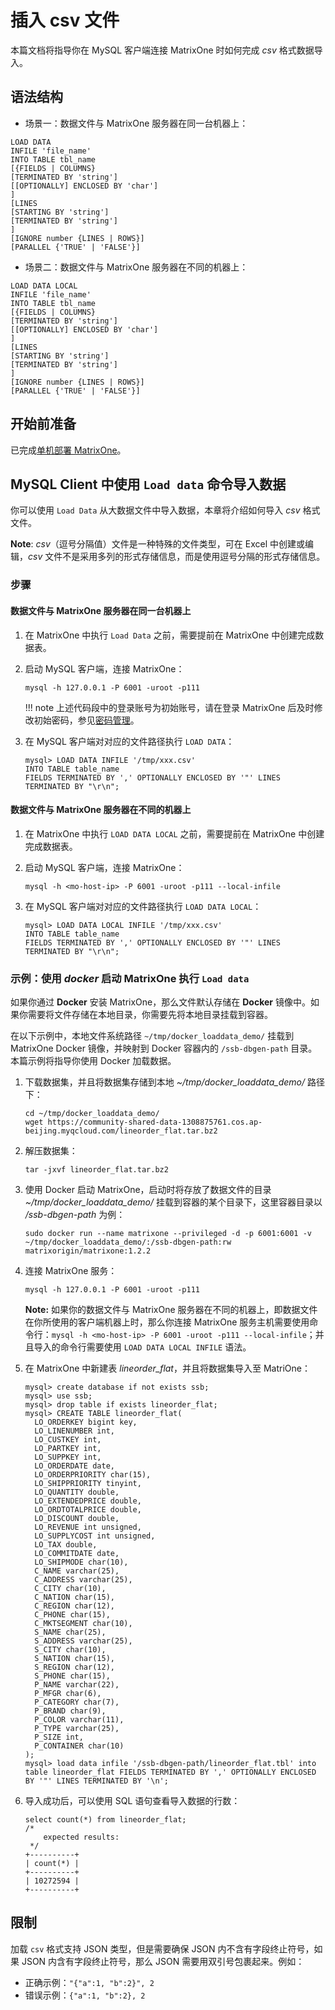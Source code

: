 # 插入 csv 文件

本篇文档将指导你在 MySQL 客户端连接 MatrixOne 时如何完成 *csv* 格式数据导入。

## 语法结构

- 场景一：数据文件与 MatrixOne 服务器在同一台机器上：

```
LOAD DATA
INFILE 'file_name'
INTO TABLE tbl_name
[{FIELDS | COLUMNS}
[TERMINATED BY 'string']
[[OPTIONALLY] ENCLOSED BY 'char']
]
[LINES
[STARTING BY 'string']
[TERMINATED BY 'string']
]
[IGNORE number {LINES | ROWS}]
[PARALLEL {'TRUE' | 'FALSE'}]
```

- 场景二：数据文件与 MatrixOne 服务器在不同的机器上：

```
LOAD DATA LOCAL
INFILE 'file_name'
INTO TABLE tbl_name
[{FIELDS | COLUMNS}
[TERMINATED BY 'string']
[[OPTIONALLY] ENCLOSED BY 'char']
]
[LINES
[STARTING BY 'string']
[TERMINATED BY 'string']
]
[IGNORE number {LINES | ROWS}]
[PARALLEL {'TRUE' | 'FALSE'}]
```

## 开始前准备

已完成[单机部署 MatrixOne](../../../Get-Started/install-standalone-matrixone.md)。

## MySQL Client 中使用 `Load data` 命令导入数据

你可以使用 `Load Data` 从大数据文件中导入数据，本章将介绍如何导入 *csv* 格式文件。

__Note__: *csv*（逗号分隔值）文件是一种特殊的文件类型，可在 Excel 中创建或编辑，*csv* 文件不是采用多列的形式存储信息，而是使用逗号分隔的形式存储信息。

### 步骤

#### 数据文件与 MatrixOne 服务器在同一台机器上

1. 在 MatrixOne 中执行 `Load Data` 之前，需要提前在 MatrixOne 中创建完成数据表。

2. 启动 MySQL 客户端，连接 MatrixOne：

    ```
    mysql -h 127.0.0.1 -P 6001 -uroot -p111
    ```

    !!! note
        上述代码段中的登录账号为初始账号，请在登录 MatrixOne 后及时修改初始密码，参见[密码管理](../../../Security/password-mgmt.md)。

3. 在 MySQL 客户端对对应的文件路径执行 `LOAD DATA`：

    ```
    mysql> LOAD DATA INFILE '/tmp/xxx.csv'
    INTO TABLE table_name
    FIELDS TERMINATED BY ',' OPTIONALLY ENCLOSED BY '"' LINES TERMINATED BY "\r\n";
    ```

#### 数据文件与 MatrixOne 服务器在不同的机器上

1. 在 MatrixOne 中执行 `LOAD DATA LOCAL` 之前，需要提前在 MatrixOne 中创建完成数据表。

2. 启动 MySQL 客户端，连接 MatrixOne：

    ```
    mysql -h <mo-host-ip> -P 6001 -uroot -p111 --local-infile
    ```

3. 在 MySQL 客户端对对应的文件路径执行 `LOAD DATA LOCAL`：

    ```
    mysql> LOAD DATA LOCAL INFILE '/tmp/xxx.csv'
    INTO TABLE table_name
    FIELDS TERMINATED BY ',' OPTIONALLY ENCLOSED BY '"' LINES TERMINATED BY "\r\n";
    ```

### 示例：使用 *docker* 启动 MatrixOne 执行 `Load data`

如果你通过 **Docker** 安装 MatrixOne，那么文件默认存储在 **Docker** 镜像中。如果你需要将文件存储在本地目录，你需要先将本地目录挂载到容器。

在以下示例中，本地文件系统路径 `~/tmp/docker_loaddata_demo/` 挂载到 MatrixOne Docker 镜像，并映射到 Docker 容器内的 `/ssb-dbgen-path` 目录。本篇示例将指导你使用 Docker 加载数据。

1. 下载数据集，并且将数据集存储到本地 *~/tmp/docker_loaddata_demo/* 路径下：

    ```
    cd ~/tmp/docker_loaddata_demo/
    wget https://community-shared-data-1308875761.cos.ap-beijing.myqcloud.com/lineorder_flat.tar.bz2
    ```

2. 解压数据集：

    ```
    tar -jxvf lineorder_flat.tar.bz2
    ```

3. 使用 Docker 启动 MatrixOne，启动时将存放了数据文件的目录 *~/tmp/docker_loaddata_demo/* 挂载到容器的某个目录下，这里容器目录以 */ssb-dbgen-path* 为例：

    ```
    sudo docker run --name matrixone --privileged -d -p 6001:6001 -v ~/tmp/docker_loaddata_demo/:/ssb-dbgen-path:rw matrixorigin/matrixone:1.2.2
    ```

4. 连接 MatrixOne 服务：

    ```
    mysql -h 127.0.0.1 -P 6001 -uroot -p111
    ```

    __Note:__ 如果你的数据文件与 MatrixOne 服务器在不同的机器上，即数据文件在你所使用的客户端机器上时，那么你连接 MatrixOne 服务主机需要使用命令行：`mysql -h <mo-host-ip> -P 6001 -uroot -p111 --local-infile`；并且导入的命令行需要使用 `LOAD DATA LOCAL INFILE` 语法。

5. 在 MatrixOne 中新建表 *lineorder_flat*，并且将数据集导入至 MatriOne：

    ```
    mysql> create database if not exists ssb;
    mysql> use ssb;
    mysql> drop table if exists lineorder_flat;
    mysql> CREATE TABLE lineorder_flat(
      LO_ORDERKEY bigint key,
      LO_LINENUMBER int,
      LO_CUSTKEY int,
      LO_PARTKEY int,
      LO_SUPPKEY int,
      LO_ORDERDATE date,
      LO_ORDERPRIORITY char(15),
      LO_SHIPPRIORITY tinyint,
      LO_QUANTITY double,
      LO_EXTENDEDPRICE double,
      LO_ORDTOTALPRICE double,
      LO_DISCOUNT double,
      LO_REVENUE int unsigned,
      LO_SUPPLYCOST int unsigned,
      LO_TAX double,
      LO_COMMITDATE date,
      LO_SHIPMODE char(10),
      C_NAME varchar(25),
      C_ADDRESS varchar(25),
      C_CITY char(10),
      C_NATION char(15),
      C_REGION char(12),
      C_PHONE char(15),
      C_MKTSEGMENT char(10),
      S_NAME char(25),
      S_ADDRESS varchar(25),
      S_CITY char(10),
      S_NATION char(15),
      S_REGION char(12),
      S_PHONE char(15),
      P_NAME varchar(22),
      P_MFGR char(6),
      P_CATEGORY char(7),
      P_BRAND char(9),
      P_COLOR varchar(11),
      P_TYPE varchar(25),
      P_SIZE int,
      P_CONTAINER char(10)
    );
    mysql> load data infile '/ssb-dbgen-path/lineorder_flat.tbl' into table lineorder_flat FIELDS TERMINATED BY ',' OPTIONALLY ENCLOSED BY '"' LINES TERMINATED BY '\n';
    ```

6. 导入成功后，可以使用 SQL 语句查看导入数据的行数：

    ```
    select count(*) from lineorder_flat;
    /*
        expected results:
     */
    +----------+
    | count(*) |
    +----------+
    | 10272594 |
    +----------+
    ```

## **限制**

加载 `csv` 格式支持 JSON 类型，但是需要确保 JSON 内不含有字段终止符号，如果 JSON 内含有字段终止符号，那么 JSON 需要用双引号包裹起来。例如：

- 正确示例：`"{"a":1, "b":2}", 2`
- 错误示例：`{"a":1, "b":2}, 2`
